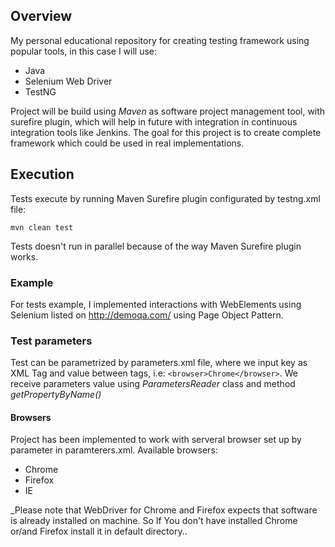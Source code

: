 ## Overview
My personal educational repository for creating testing framework using popular tools, in this case I will use:
+ Java
+ Selenium Web Driver
+ TestNG

Project will be build using *Maven* as software project management tool, with surefire plugin, which will help in future with integration in continuous integration tools like Jenkins. The goal for this project is to create complete framework which could be used in real implementations.

## Execution
Tests execute by running Maven Surefire plugin configurated by testng.xml file:

`mvn clean test`

Tests doesn't run in parallel because of the way Maven Surefire plugin works.
### Example
For tests example, I implemented interactions with WebElements using Selenium listed on http://demoqa.com/ using Page Object Pattern.

### Test parameters
Test can be parametrized by parameters.xml file, where we input key as XML Tag and value between tags, i.e: `<browser>Chrome</browser>`. We receive parameters value using _ParametersReader_ class and method _getPropertyByName()_

#### Browsers
Project has been implemented to work with serveral browser set up by <browser> parameter in paramterers.xml. Available browsers:
+ Chrome
+ Firefox
+ IE

_Please note that WebDriver for Chrome and Firefox expects that software is already installed on machine. So If You don't have installed Chrome or/and Firefox install it in default directory..
